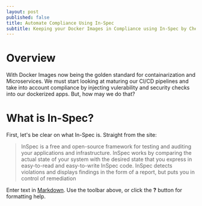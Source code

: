 ```yaml
---
layout: post
published: false
title: Automate Compliance Using In-Spec
subtitle: Keeping your Docker Images in Compliance using In-Spec by Chef!
---
```

# Overview
With Docker Images now being the golden standard for containarization and Microservices. We must start looking at maturing our CI/CD pipelines and take into account compliance by injecting vulerability and security checks into our dockerized apps.  But, how may we do that?

# What is In-Spec?
First, let's be clear on what In-Spec is.  Straight from the site:

> InSpec is a free and open-source framework for testing and auditing your applications and infrastructure. InSpec works by comparing the actual state of your system with the desired state that you express in easy-to-read and easy-to-write InSpec code. InSpec detects violations and displays findings in the form of a report, but puts you in control of remediation





Enter text in [Markdown](http://daringfireball.net/projects/markdown/). Use the toolbar above, or click the **?** button for formatting help.
